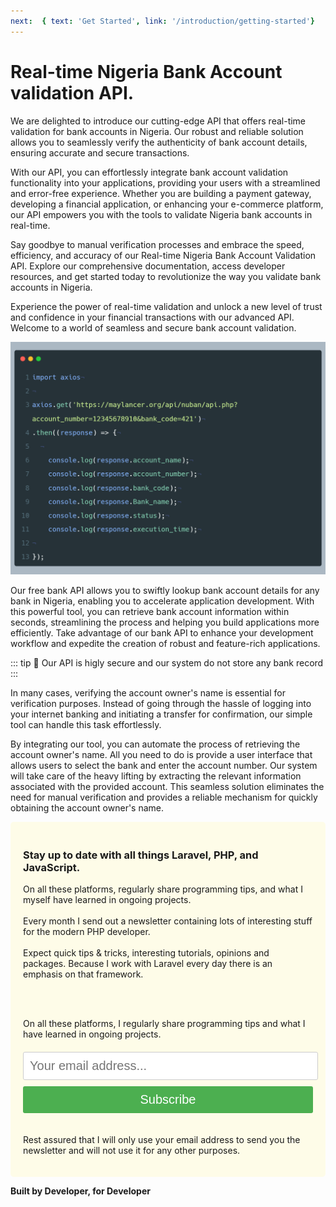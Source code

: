```yaml
---
next:  { text: 'Get Started', link: '/introduction/getting-started'}
---
```


# Real-time Nigeria Bank Account validation API.

We are delighted to introduce our cutting-edge API that offers real-time validation for bank accounts in Nigeria. Our robust and reliable solution allows you to seamlessly verify the authenticity of bank account details, ensuring accurate and secure transactions.

With our API, you can effortlessly integrate bank account validation functionality into your applications, providing your users with a streamlined and error-free experience. Whether you are building a payment gateway, developing a financial application, or enhancing your e-commerce platform, our API empowers you with the tools to validate Nigeria bank accounts in real-time.

Say goodbye to manual verification processes and embrace the speed, efficiency, and accuracy of our Real-time Nigeria Bank Account Validation API. Explore our comprehensive documentation, access developer resources, and get started today to revolutionize the way you validate bank accounts in Nigeria.

Experience the power of real-time validation and unlock a new level of trust and confidence in your financial transactions with our advanced API. Welcome to a world of seamless and secure bank account validation.


![examples](/images/carbon.png)


Our free bank API allows you to swiftly lookup bank account details for any bank in Nigeria, enabling you to accelerate application development. With this powerful tool, you can retrieve bank account information within seconds, streamlining the process and helping you build applications more efficiently. Take advantage of our bank API to enhance your development workflow and expedite the creation of robust and feature-rich applications.

::: tip
:bell: Our API is higly secure and our system do not store any bank record
:::



In many cases, verifying the account owner's name is essential for verification purposes. Instead of going through the hassle of logging into your internet banking and initiating a transfer for confirmation, our simple tool can handle this task effortlessly.


By integrating our tool, you can automate the process of retrieving the account owner's name. All you need to do is provide a user interface that allows users to select the bank and enter the account number. Our system will take care of the heavy lifting by extracting the relevant information associated with the provided account. This seamless solution eliminates the need for manual verification and provides a reliable mechanism for quickly obtaining the account owner's name.




<div style="background-color: rgb(254 252 232); padding: 20px; border-radius: 5px;">
  <h3>Stay up to date with all things Laravel, PHP, and JavaScript.</h3>

  <p>On all these platforms, regularly share programming tips, and what I myself have learned in ongoing projects.
    <br><br>
    Every month I send out a newsletter containing lots of interesting stuff for the modern PHP developer.
    <br><br>
    Expect quick tips & tricks, interesting tutorials, opinions and packages. Because I work with Laravel every day there is an emphasis on that framework.</p>
  <br><br>

  <p style="margin-bottom: 20px;">
    On all these platforms, I regularly share programming tips and what I have learned in ongoing projects.
  </p>

  <form method="POST" action="https://gitletter.co/api/newsletter/cli3w77w70006jx0fubpj77ww/subscribe" style="display: inline-block; width: 100%;">
    <input type="email" name="email" required placeholder="Your email address..." style="width: 100%;padding: 10px;margin-bottom: 10px;border: 1px solid rgb(204, 204, 204);border-radius: 3px;max-width: 97%;font-size: 20px;">
    <br>
    <button type="submit" style="width: 100%;padding: 10px;background-color: rgb(76, 175, 80);color: white;border: none;border-radius: 3px;cursor: pointer;margin-bottom: 20px;font-size: 20px;">Subscribe</button>
  </form>
  <p>Rest assured that I will only use your email address to send you the newsletter and will not use it for any other purposes.</p>
</div>






**Built by Developer, for Developer**